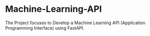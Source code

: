# Machine-Learning-API
The Project focuses to Develop a Machine Learning API (Application Programming Interface) using FastAPI.
